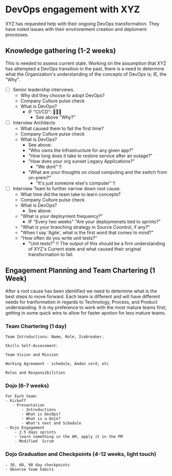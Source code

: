 # DevOps engagement with XYZ
XYZ has requested help with their ongoing DevOps transformation. They have noted issues with their environement creation and deploment processes. 

## Knowledge gathering (1-2 weeks)
This is needed to assess current state. Working on the assumption that XYZ has attempted a DevOps transition in the past, there is a need to determine what the Organization's understanding of the concepts of DevOps is; IE, the "Why".
- [ ] Senior leadership interviews.
    - Why did they choose to adopt DevOps?
    - Company Culture pulse check
    - What is DevOps?
        - IF "CI/CD": :triangular_flag_on_post::triangular_flag_on_post::triangular_flag_on_post:
            - See above "Why?"
- [ ] Interview Architects
    - What caused them to fail the first time?
    - Company Culture pulse check
    - What is DevOps?
        - See above.
        - "Who owns the Infrastructure for any given app?"
        - "How long does it take to restore service after an outage?"
        - "How does your org sunset Legacy Applications?"
            - "We dont" :bangbang:
        - "What are your thoughts on cloud computing and the switch from on-prem?"
            - "It's just someone else's computer" :bangbang:
- [ ] Interview Team to further narrow down root cause.
    - What time did the team take to learn concepts?
    - Company Culture pulse check
    - What is DevOps?
        - See above.
     - "What is your deployment frequency?"
         - IF "Every two weeks" "Are your deploymenets tied to sprints?"
     - "What is your branching strategy in Source Coontrol, if any?"
     - "When I say 'Agile', what is the first word that comes to mind?"
     - "How often do you write unit tests?"
        - "Unit tests?" :bangbang:
The output of this should be a firm understanding of XYZ's Current state and what caused their original transformation to fail. 

## Engagement Planning and Team Chartering (1 Week)

After a root cause has been identified we need to determine what is the best steps to move forward. Each team is different and will have different needs for tranformation in regards to Technology, Process, and Product understanding. It is my preference to work with the most mature teams first; getting in some quick wins to allow for faster apotion for less mature teams. 

### Team Chartering (1 day)

    Team Introductions: Name, Role, Icebreaker.
    
    Skills Self-Assessment:
    
    Team Vision and Mission
    
    Working Agreement - schedule, Andon cord, etc
    
    Roles and Responsibilities

### Dojo (6-7 weeks)
    For Each team:
    - Kickoff
       - Presentation
           - Introductions
           - What is DevOps?
           - What is a Dojo?
           - What's next and Schedule
    - Dojo Engagement
        - 2.5 days sprints
        - learn something in the AM, apply it in the PM
        - Modified  Scrum
### Dojo Graduation and Checkpoints (4-12 weeks, light touch)
    - 30, 60, 90 day checkpoints
    - Observe team habits
